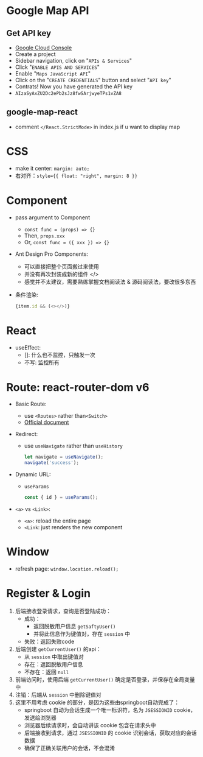 # Google Map API

## Get API key

* [Google Cloud Console](https://console.cloud.google.com/getting-started)
* Create a project
* Sidebar navigation, click on "`APIs & Services`"
* Click "`ENABLE APIS AND SERVICES`"
* Enable "`Maps JavaScript API`"
* Click on the "`CREATE CREDENTIALS`" button and select "`API key`"
* Contrats! Now you have generated the API key
* `AIzaSyAxZU2Dc2ePb2sJz8fwSArjwyeTPs1vZA8`

## google-map-react

* comment `</React.StrictMode>` in index.js if u want to display map

# CSS

* make it center: `margin: auto;`
* 右对齐：`style={{ float: "right", margin: 8 }}`

# Component

* pass argument to Component
  * `const func = (props) => {}`
  * Then, `props.xxx`
  * Or, `const func = ({ xxx }) => {}`
* Ant Design Pro Components: 
  * 可以直接把整个页面搬过来使用
  * 并没有再次封装成新的组件 </>
  * 感觉并不太建议，需要熟练掌握文档阅读法 & 源码阅读法，要改很多东西

* 条件渲染:

  ```javascript
  {item.id && (<></>)}
  ```

# React

* useEffect: 
  * []: 什么也不监控，只触发一次
  * 不写: 监控所有

# Route: react-router-dom v6

* Basic Route:
  * use `<Routes>` rather than`<Switch>`
  * [Official document](https://reactrouter.com/en/6.9.0/upgrading/v5#upgrade-all-switch-elements-to-routes)

* Redirect:
  * use `useNavigate` rather than `useHistory`

    ``` javascript
    let navigate = useNavigate();
    navigate('success');
    ```
    
* Dynamic URL:
  * `useParams`

    ```javascript
    const { id } = useParams();
    ```

* `<a>` vs `<Link>`:
  * `<a>`: reload the entire page
  * `<Link`: just renders the new component

# Window

* refresh page: `window.location.reload();`

# Register & Login

1. 后端接收登录请求，查询是否登陆成功：
   * 成功：
     * 返回脱敏用户信息 `getSaftyUser()` 
     * 并将此信息作为键值对，存在 `session` 中
   * 失败：返回失败code
2. 后端创建 `getCurrentUser()` 的api：
   * 从 `session` 中取出键值对
   * 存在：返回脱敏用户信息
   * 不存在：返回 `null`
3. 前端访问时，使用后端 `getCurrentUser()` 确定是否登录，并保存在全局变量中
4. 注销：后端从 `session` 中删除键值对
5. 这里不用考虑 cookie 的部分，是因为这些由springboot自动完成了：
   * springboot 自动为会话生成一个唯一标识符，名为 `JSESSIONID` cookie，发送给浏览器
   * 浏览器后续请求时，会自动讲该 cookie 包含在请求头中
   * 后端接收到请求，通过 `JSESSIONID` 的 cookie 识别会话，获取对应的会话数据
   * 确保了正确关联用户的会话，不会混淆